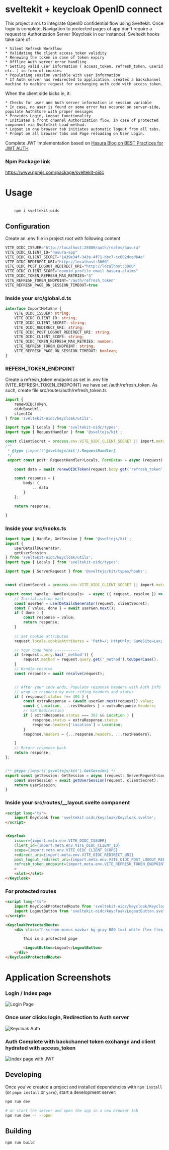 # sveltekit + keycloak OpenID connect
This project aims to integrate OpenID confidential flow using Sveltekit. Once login is complete, Navigation to protected pages of app don't require a request to Authorization Server (Keycloak in our instance). Sveltekit hooks take care of :

    * Silent Refresh Workflow
    * Validating the client access_token validity
    * Renewing the token in case of token expiry 
    * Offline Auth server error handling
    * Setting valid user information ( access_token, refresh_token, userid etc. ) in form of cookies
    * Populating session variable with user information
    * If Auth server has redirected to application, creates a backchannel machine to machine request for exchanging auth_code with access_token.

When the client side kicks in, it: 

    * Checks for user and Auth server information in session variable
    * In case, no user is found or some error has occured on server-side, populate AuthStore with proper messages
    * Provides Login, Logout functionality
    * Initiates a front channel Authorization flow, in case of protected component via Sveletkit Load method.
    * Logout in one browser tab initiates automatic logout from all tabs.
    * Prompt on all browser tabs and Page reloading on User Login.

Complete JWT Implementation based on [Hasura Blog on BEST Practices for JWT AUTH](https://hasura.io/blog/best-practices-of-using-jwt-with-graphql/)
### Npm Package link
https://www.npmjs.com/package/sveltekit-oidc
# Usage

<code>
    npm i sveltekit-oidc
</code>


##
## Configuration
Create an .env file in project root with following content

```ts
VITE_OIDC_ISSUER="http://localhost:28080/auth/realms/hasura"
VITE_OIDC_CLIENT_ID="hasura-app"
VITE_OIDC_CLIENT_SECRET="1439e34f-343e-4f71-bbc7-cc602dced84a"
VITE_OIDC_REDIRECT_URI="http://localhost:3000"
VITE_OIDC_POST_LOGOUT_REDIRECT_URI="http://localhost:3000"
VITE_OIDC_CLIENT_SCOPE="openid profile email hasura-claims"
VITE_OIDC_TOKEN_REFRESH_MAX_RETRIES="5"
VITE_REFRESH_TOKEN_ENDPOINT="/auth/refresh_token"
VITE_REFRESH_PAGE_ON_SESSION_TIMEOUT=true
```

### Inside your src/global.d.ts

```ts
interface ImportMetaEnv {
    VITE_OIDC_ISSUER: string;
    VITE_OIDC_CLIENT_ID: string;
    VITE_OIDC_CLIENT_SECRET: string;
    VITE_OIDC_REDIRECT_URI: string;
    VITE_OIDC_POST_LOGOUT_REDIRECT_URI: string;
    VITE_OIDC_CLIENT_SCOPE: string;
    VITE_OIDC_TOKEN_REFRESH_MAX_RETRIES: number;
    VITE_REFRESH_TOKEN_ENDPOINT: string;
    VITE_REFRESH_PAGE_ON_SESSION_TIMEOUT: boolean;
}
```
### REFESH_TOKEN_ENDPOINT
Create a refresh_token endpoint as set in .env file (VITE_REFRESH_TOKEN_ENDPOINT) we have set /auth/refresh_token.
As such, create file src/routes/auth/refresh_token.ts 
```ts
import {
    renewOIDCToken,
    oidcBaseUrl,
    clientId
} from 'sveltekit-oidc/keycloak/utils';

import type { Locals } from 'sveltekit-oidc/types';
import type { RequestHandler } from '@sveltejs/kit';

const clientSecret = process.env.VITE_OIDC_CLIENT_SECRET || import.meta.env.VITE_OIDC_CLIENT_SECRET;
/**
 * @type {import('@sveltejs/kit').RequestHandler}
 */
 export const post: RequestHandler<Locals, FormData> = async (request) => {

	const data = await renewOIDCToken(request.body.get('refresh_token'), oidcBaseUrl, clientId, clientSecret);

    const response = {
		body: {
            ...data
        }
	};

    return response;

}
```
### Inside your src/hooks.ts
```ts
import type { Handle, GetSession } from '@sveltejs/kit';
import { 
    userDetailsGenerator,
    getUserSession
} from 'sveltekit-oidc/keycloak/utils';
import type { Locals } from 'sveltekit-oidc/types';

import type { ServerRequest } from '@sveltejs/kit/types/hooks';


const clientSecret = process.env.VITE_OIDC_CLIENT_SECRET || import.meta.env.VITE_OIDC_CLIENT_SECRET;

export const handle: Handle<Locals>  = async ({ request, resolve }) => {
	// Initialization part
	const userGen = userDetailsGenerator(request, clientSecret);
	const { value, done } = await userGen.next();
	if ( done ) {
		const response = value;
		return response;
	}
	
	// Set Cookie attributes
	request.locals.cookieAttributes = 'Path=/; HttpOnly; SameSite=Lax;';

	// Your code here -----------
	if (request.query.has('_method')) {
		request.method = request.query.get('_method').toUpperCase();
	}
	// Handle resolve
	const response = await resolve(request);


	// After your code ends, Populate response headers with Auth Info
	// wrap up response by over-riding headers and status
    if ( response?.status !== 404 ) {
		const extraResponse = (await userGen.next(request)).value;
		const { Location, ...restHeaders } = extraResponse.headers;
		// SSR Redirection
		if ( extraResponse.status === 302 && Location ) {
			response.status = extraResponse.status
			response.headers['Location'] = Location;
		}
		response.headers = {...response.headers, ...restHeaders};

	}
	// Return response back
	return response;
};


/** @type {import('@sveltejs/kit').GetSession} */
export const getSession: GetSession = async (request: ServerRequest<Locals>) => {
	const userSession = await getUserSession(request, clientSecret);	
	return userSession;
}
```

### Inside your src/routes/__layout.svelte component
```html
<script lang="ts">
    import Keycloak from 'sveltekit-oidc/keycloak/Keycloak.svelte';
</script>


<Keycloak
    issuer={import.meta.env.VITE_OIDC_ISSUER}
    client_id={import.meta.env.VITE_OIDC_CLIENT_ID}
    scope={import.meta.env.VITE_OIDC_CLIENT_SCOPE}
    redirect_uri={import.meta.env.VITE_OIDC_REDIRECT_URI}
    post_logout_redirect_uri={import.meta.env.VITE_OIDC_POST_LOGOUT_REDIRECT_URI}
    refresh_token_endpoint={import.meta.env.VITE_REFRESH_TOKEN_ENDPOINT}
    >
    <slot></slot>
</Keycloak>
```

### For protected routes
```html
<script lang="ts">
    import KeycloakProtectedRoute from 'sveltekit-oidc/keycloak/KeycloakProtectedRoute.svelte';
    import LogoutButton from 'sveltekit-oidc/keycloak/LogoutButton.svelte';
</script>

<KeycloakProtectedRoute>
    <div class="h-screen-minus-navbar bg-gray-800 text-white flex flex-col justify-center items-center w-full">

        This is a protected page

        <LogoutButton>Logout</LogoutButton>
    </div>
</KeycloakProtectedRoute>
```
# Application Screenshots

### Login / Index page 
![Login Page](https://github.com/tushar10sh/sveltekit-oidc/blob/main/docs/Login_page.png?raw=true)

### Once user clicks login, Redirection to Auth server
![Keycloak Auth](https://github.com/tushar10sh/sveltekit-oidc/blob/main/docs/keycloak_redirect_page.png?raw=true)

### Auth Complete with backchannel token exchange and client hydrated with access_token
![Index page with JWT](https://github.com/tushar10sh/sveltekit-oidc/blob/main/docs/Index_page_with_token.png?raw=true)

## Developing

Once you've created a project and installed dependencies with `npm install` (or `pnpm install` or `yarn`), start a development server:

```bash
npm run dev

# or start the server and open the app in a new browser tab
npm run dev -- --open
```

## Building

```bash
npm run build
```